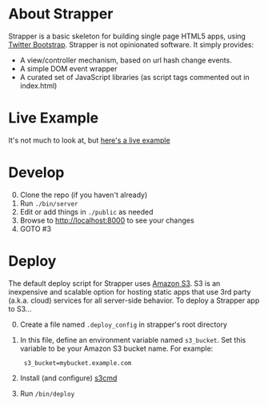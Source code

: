 # About Strapper 

Strapper is a basic skeleton for building single page HTML5 apps, using [Twitter Bootstrap](http://twitter.github.io/bootstrap). Strapper is not opinionated software. It simply provides:

* A view/controller mechanism, based on url hash change events.
* A simple DOM event wrapper
* A curated set of JavaScript libraries (as script tags commented out in index.html)

# Live Example

It's not much to look at, but [here's a live example](http://home.benrady.com)

# Develop

0. Clone the repo (if you haven't already)
0. Run `./bin/server`
0. Edit or add things in `./public` as needed
0. Browse to [http://localhost:8000](http://localhost:8000) to see your changes
0. GOTO #3


# Deploy
The default deploy script for Strapper uses [Amazon S3](http://docs.aws.amazon.com/AmazonS3/latest/dev/WebsiteHosting.html). S3 is an inexpensive and scalable option for hosting static apps that use 3rd party (a.k.a. cloud) services for all server-side behavior. To deploy a Strapper app to S3...

0. Create a file named `.deploy_config` in strapper's root directory
0. In this file, define an environment variable named `s3_bucket`. Set this variable to be your Amazon S3 bucket name. For example:

        s3_bucket=mybucket.example.com
0. Install (and configure) [s3cmd](http://s3tools.org/s3cmd)
0. Run `/bin/deploy`
